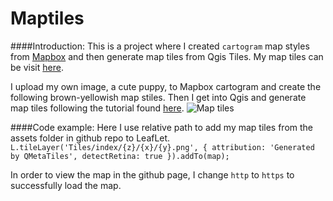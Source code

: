 # Maptiles
####Introduction:
This is a project where I created `cartogram` map styles from [Mapbox](https://apps.mapbox.com/cartogram/#13.01/40.7251/-74.0051) and then generate map tiles from Qgis Tiles. My map tiles  can be visit [here](https://shuangw1.github.io/maptiles/).

I upload my own image, a cute puppy, to Mapbox cartogram and create the following brown-yellowish map stiles. Then I get into Qgis and generate map tiles following the tutorial found [here](https://github.com/jakobzhao/geog458/tree/master/labs/lab04).
![Map tiles](/assets/Map%20tiles_weqfge8os.JPG)


####Code example:
Here I use relative path to add my map tiles from the assets folder in github repo to LeafLet.
`L.tileLayer('Tiles/index/{z}/{x}/{y}.png', {
  attribution: 'Generated by QMetaTiles',
  detectRetina: true
}).addTo(map);`

In order to view the map in the github page, I change `http` to `https` to successfully load the map.
